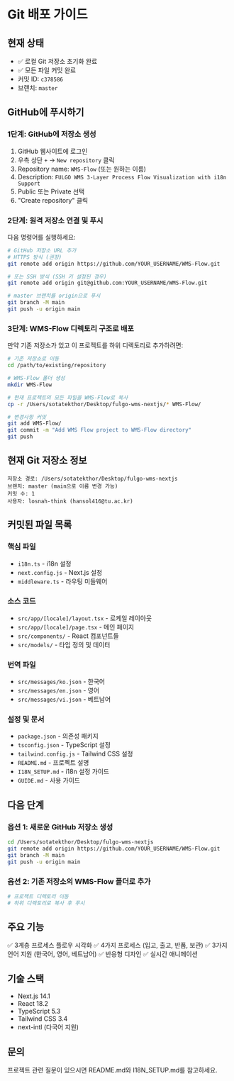 # Git 배포 가이드

## 현재 상태
- ✅ 로컬 Git 저장소 초기화 완료
- ✅ 모든 파일 커밋 완료
- 커밋 ID: `c378586`
- 브랜치: `master`

## GitHub에 푸시하기

### 1단계: GitHub에 저장소 생성
1. GitHub 웹사이트에 로그인
2. 우측 상단 `+` → `New repository` 클릭
3. Repository name: `WMS-Flow` (또는 원하는 이름)
4. Description: `FULGO WMS 3-Layer Process Flow Visualization with i18n Support`
5. Public 또는 Private 선택
6. "Create repository" 클릭

### 2단계: 원격 저장소 연결 및 푸시

다음 명령어를 실행하세요:

```bash
# GitHub 저장소 URL 추가
# HTTPS 방식 (권장)
git remote add origin https://github.com/YOUR_USERNAME/WMS-Flow.git

# 또는 SSH 방식 (SSH 키 설정된 경우)
git remote add origin git@github.com:YOUR_USERNAME/WMS-Flow.git

# master 브랜치를 origin으로 푸시
git branch -M main
git push -u origin main
```

### 3단계: WMS-Flow 디렉토리 구조로 배포

만약 기존 저장소가 있고 이 프로젝트를 하위 디렉토리로 추가하려면:

```bash
# 기존 저장소로 이동
cd /path/to/existing/repository

# WMS-Flow 폴더 생성
mkdir WMS-Flow

# 현재 프로젝트의 모든 파일을 WMS-Flow로 복사
cp -r /Users/sotatekthor/Desktop/fulgo-wms-nextjs/* WMS-Flow/

# 변경사항 커밋
git add WMS-Flow/
git commit -m "Add WMS Flow project to WMS-Flow directory"
git push
```

## 현재 Git 저장소 정보

```
저장소 경로: /Users/sotatekthor/Desktop/fulgo-wms-nextjs
브랜치: master (main으로 이름 변경 가능)
커밋 수: 1
사용자: losnah-think (hansol416@tu.ac.kr)
```

## 커밋된 파일 목록

### 핵심 파일
- `i18n.ts` - i18n 설정
- `next.config.js` - Next.js 설정
- `middleware.ts` - 라우팅 미들웨어

### 소스 코드
- `src/app/[locale]/layout.tsx` - 로케일 레이아웃
- `src/app/[locale]/page.tsx` - 메인 페이지
- `src/components/` - React 컴포넌트들
- `src/models/` - 타입 정의 및 데이터

### 번역 파일
- `src/messages/ko.json` - 한국어
- `src/messages/en.json` - 영어
- `src/messages/vi.json` - 베트남어

### 설정 및 문서
- `package.json` - 의존성 패키지
- `tsconfig.json` - TypeScript 설정
- `tailwind.config.js` - Tailwind CSS 설정
- `README.md` - 프로젝트 설명
- `I18N_SETUP.md` - i18n 설정 가이드
- `GUIDE.md` - 사용 가이드

## 다음 단계

### 옵션 1: 새로운 GitHub 저장소 생성
```bash
cd /Users/sotatekthor/Desktop/fulgo-wms-nextjs
git remote add origin https://github.com/YOUR_USERNAME/WMS-Flow.git
git branch -M main
git push -u origin main
```

### 옵션 2: 기존 저장소의 WMS-Flow 폴더로 추가
```bash
# 프로젝트 디렉토리 이동
# 하위 디렉토리로 복사 후 푸시
```

## 주요 기능
✅ 3계층 프로세스 플로우 시각화
✅ 4가지 프로세스 (입고, 출고, 반품, 보관)
✅ 3가지 언어 지원 (한국어, 영어, 베트남어)
✅ 반응형 디자인
✅ 실시간 애니메이션

## 기술 스택
- Next.js 14.1
- React 18.2
- TypeScript 5.3
- Tailwind CSS 3.4
- next-intl (다국어 지원)

## 문의
프로젝트 관련 질문이 있으시면 README.md와 I18N_SETUP.md를 참고하세요.
